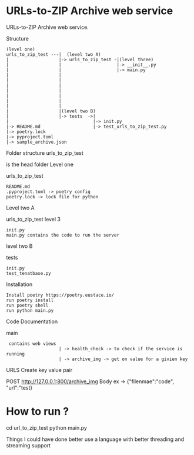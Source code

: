 URLs-to-ZIP Archive web service
================
URLs-to-ZIP Archive web service.

Structure
```
(level one)
urls_to_zip_test ---|  (level two A)
|                   |-> urls_to_zip_test -|(level three)
|                   |                     |-> __init__.py
|                   |                     |-> main.py
|                   |
|                   |
|                   |
|                   |
|                   |
|                   |
|                   |
|                   |(level two B)
|                   |-> tests  ->|
|                                |-> init.py
|-> README.md                    |-> test_urls_to_zip_test.py
|-> poetry.lock
|-> pyproject.toml
|-> sample_archive.json
````

Folder structure
urls_to_zip_test

is the head folder
Level one

urls_to_zip_test

    README.md
    .pyproject.toml -> poetry config 
    poetry.lock -> lock file for python

Level two A

urls_to_zip_test
level 3

    init.py
    main.py contains the code to run the server

level two B

tests

    init.py
    test_tenatbase.py

Installation

    Install poetry https://poetry.eustace.io/
    run poetry install
    run poetry shell
    run python main.py

Code Documentation

main
```
 contains web views
                    | -> health_check -> to check if the service is running 
                    | -> archive_img -> get on value for a givien key
```
URLS
Create key value pair

POST http://127.0.0.1:800/archive_img Body ex -> {"filenmae":"code", "url":"test}

How to run ?
==================

cd url_to_zip_test
python main.py

Things I could have done better
  use a language with better threading and streaming support
